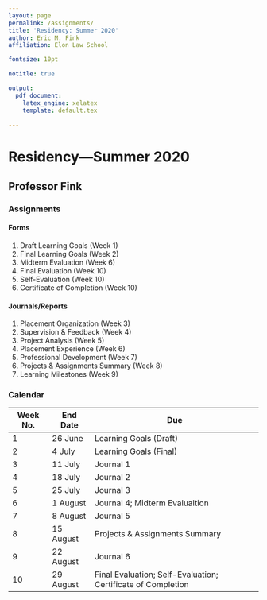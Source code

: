 ```yaml
---
layout: page
permalink: /assignments/
title: 'Residency: Summer 2020'
author: Eric M. Fink
affiliation: Elon Law School

fontsize: 10pt

notitle: true 

output: 
  pdf_document:
    latex_engine: xelatex
    template: default.tex
  
---
```


# Residency—Summer 2020
## Professor Fink 

### Assignments 

#### Forms

1. Draft Learning Goals (Week 1)
2. Final Learning Goals (Week 2)
3. Midterm Evaluation (Week 6)
4. Final Evaluation (Week 10)
5. Self-Evaluation (Week 10)
6. Certificate of Completion (Week 10)


#### Journals/Reports

1. Placement Organization (Week 3)
2. Supervision & Feedback (Week 4)
3. Project Analysis (Week 5)
4. Placement Experience (Week 6)
5. Professional Development (Week 7)
6. Projects & Assignments Summary (Week 8)
7. Learning Milestones (Week 9)

### Calendar 

 Week No. | End Date  | Due 
----------|-----------|-----
 1        | 26 June   | Learning Goals (Draft)
 2        | 4 July    | Learning Goals (Final)
 3        | 11 July   | Journal 1 
 4        | 18 July   | Journal 2 
 5        | 25 July   | Journal 3 
 6        | 1 August  | Journal 4; Midterm Evalualtion
 7        | 8 August  | Journal 5 
 8        | 15 August | Projects & Assignments Summary 
 9        | 22 August | Journal 6 
 10       | 29 August | Final Evaluation; Self-Evaluation; Certificate of Completion